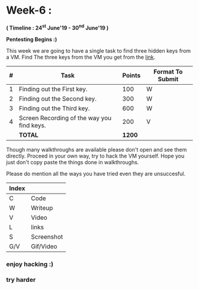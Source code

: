 
# Week-6 :

**( Timeline : 24<sup>st</sup> June'19 - 30<sup>nd</sup> June'19 )**
 
 **Pentesting Begins :)**
 
 This week we are going to have a single task to find three hidden keys from a VM. Find The three keys from the VM you get from the [link](https://www.vulnhub.com/entry/mr-robot-1,151/).

|#| Task		| Points	|	Format To Submit	|
|--| ------------- 	| -------------	|	-------------------		|
|1| Finding out the First key.|100 |	W	|
|2| Finding out the Second key.| 300  |	W	|
|3| Finding out the Third key. | 600  |	W |
|4|Screen Recording of the way you find keys. |200| V |
|| **TOTAL** 	| **1200**	|

Though many walkthroughs are available please don't open and see them directly. Proceed in your own way, try to hack the VM yourself.
Hope you just don't copy paste the things done in walkthroughs.

Please do mention all the ways you have tried even they are unsuccesful.


Index	|	|
--------|-------|
C	| Code	|
W | Writeup |
V | Video | 
L |links|
S	| Screenshot	|
G/V	| Gif/Video	|



### enjoy hacking :)
### try harder
